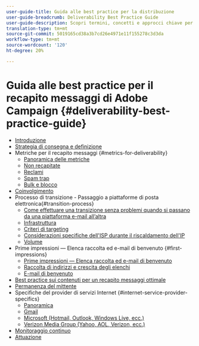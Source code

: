 ```yaml
---
user-guide-title: Guida alle best practice per la distribuzione
user-guide-breadcrumb: Deliverability Best Practice Guide
user-guide-description: Scopri termini, concetti e approcci chiave per il recapito messaggi, al fine di garantire il successo del programma di marketing.
translation-type: tm+mt
source-git-commit: 5019165cd38a3b7cd26e4971e11f155278c3d3da
workflow-type: tm+mt
source-wordcount: '120'
ht-degree: 20%

---
```



# Guida alle best practice per il recapito messaggi di Adobe Campaign {#deliverability-best-practice-guide}

+ [Introduzione](/help/introduction.md)
+ [Strategia di consegna e definizione](/help/deliverability-strategy-and-definition.md)
+ Metriche per il recapito messaggi {#metrics-for-deliverability}
   + [Panoramica delle metriche](/help/metrics/metrics-overview.md)
   + [Non recapitate](/help/metrics/bounces.md)
   + [Reclami](/help/metrics/complaints.md)
   + [Spam trap](/help/metrics/spam-traps.md)
   + [Bulk e blocco](/help/metrics/bulking-and-blocking.md)
+ [Coinvolgimento](/help/engagement.md)
+ Processo di transizione - Passaggio a piattaforme di posta elettronica{#transition-process}
   + [Come effettuare una transizione senza problemi quando si passano da una piattaforma e-mail all’altra](/help/transition-process/switching-email-platforms.md)
   + [Infrastruttura](/help/transition-process/infrastructure.md)
   + [Criteri di targeting](/help/transition-process/targeting-criteria.md)
   + [Considerazioni specifiche dell&#39;ISP durante il riscaldamento dell&#39;IP](/help/transition-process/isp-specific-considerations-during-ip-warming.md)
   + [Volume](/help/transition-process/volume.md)
+ Prime impressioni — Elenca raccolta ed e-mail di benvenuto {#first-impressions}
   + [Prime impressioni — Elenca raccolta ed e-mail di benvenuto](/help/first-impressions/introduction.md)
   + [Raccolta di indirizzi e crescita degli elenchi](/help/first-impressions/address-collection-and-list-growth.md)
   + [E-mail di benvenuto](/help/first-impressions/welcome-emails.md)
+ [Best practice sui contenuti per un recapito messaggi ottimale](/help/content-best-practices-for-optimal-delivery.md)
+ [Permanenza del mittente](/help/sender-permanence.md)
+ Specifiche del provider di servizi Internet {#internet-service-provider-specifics}
   + [Panoramica](/help/internet-service-provider-specifics/overview.md)
   + [Gmail](/help/internet-service-provider-specifics/gmail.md)
   + [Microsoft (Hotmail, Outlook, Windows Live, ecc.)](/help/internet-service-provider-specifics/microsoft.md)
   + [Verizon Media Group (Yahoo, AOL, Verizon, ecc.)](/help/internet-service-provider-specifics/verizon-media-group.md)
+ [Monitoraggio continuo](/help/ongoing-monitoring.md)
+ [Attuazione](/help/putting-it-in-practice.md)
